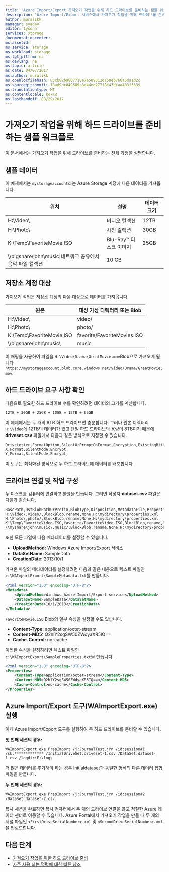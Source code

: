```yaml
---
title: "Azure Import/Export 가져오기 작업을 위해 하드 드라이브를 준비하는 샘플 워크플로 | Microsoft Docs"
description: "Azure Import/Export 서비스에서 가져오기 작업을 위해 드라이브를 준비하는 전체 과정에 대한 연습을 참조하세요."
author: muralikk
manager: syadav
editor: tysonn
services: storage
documentationcenter: 
ms.assetid: 
ms.service: storage
ms.workload: storage
ms.tgt_pltfrm: na
ms.devlang: na
ms.topic: article
ms.date: 04/07/2017
ms.author: muralikk
ms.openlocfilehash: 83cb82b9807718e7a509312d159eb766a5da1d2c
ms.sourcegitcommit: 18ad9bc049589c8e44ed277f8f43dcaa483f3339
ms.translationtype: MT
ms.contentlocale: ko-KR
ms.lasthandoff: 08/29/2017
---
```

# <a name="sample-workflow-to-prepare-hard-drives-for-an-import-job"></a>가져오기 작업을 위해 하드 드라이브를 준비하는 샘플 워크플로

이 문서에서는 가져오기 작업을 위해 드라이브를 준비하는 전체 과정을 설명합니다.

## <a name="sample-data"></a>샘플 데이터

이 예제에서는 `mystorageaccount`라는 Azure Storage 계정에 다음 데이터를 가져옵니다.

|위치|설명|데이터 크기|
|--------------|-----------------|-----|
|H:\Video\ |비디오 컬렉션|12TB|
|H:\Photo\ |사진 컬렉션|30GB|
|K:\Temp\FavoriteMovie.ISO|Blu-Ray™ 디스크 이미지|25GB|
|\\\bigshare\john\music\|네트워크 공유에서 음악 파일 컬렉션|10 GB|

## <a name="storage-account-destinations"></a>저장소 계정 대상

가져오기 작업은 저장소 계정의 다음 대상으로 데이터를 가져옵니다.

|원본|대상 가상 디렉터리 또는 Blob|
|------------|-------------------------------------------|
|H:\Video\ |video/|
|H:\Photo\ |photo/|
|K:\Temp\FavoriteMovie.ISO|favorite/FavoriteMovies.ISO|
|\\\bigshare\john\music\ |music|

이 매핑을 사용하여 파일을 `H:\Video\Drama\GreatMovie.mov`Blob으로 가져오게 됩니다`https://mystorageaccount.blob.core.windows.net/video/Drama/GreatMovie.mov`.

## <a name="determine-hard-drive-requirements"></a>하드 드라이브 요구 사항 확인

다음으로 필요한 하드 드라이브 수를 확인하려면 데이터의 크기를 계산합니다.

`12TB + 30GB + 25GB + 10GB = 12TB + 65GB`

이 예제에서는 두 개의 8TB 하드 드라이브면 충분합니다. 그러나 원본 디렉터리 `H:\Video`에 12TB의 데이터가 있고 단일 하드 드라이브의 용량이 8TB이기 때문에 **driveset.csv** 파일에서 다음과 같은 방식으로 지정할 수 있습니다.

```
DriveLetter,FormatOption,SilentOrPromptOnFormat,Encryption,ExistingBitLockerKey
X,Format,SilentMode,Encrypt,
Y,Format,SilentMode,Encrypt,
```
이 도구는 최적화된 방식으로 두 하드 드라이브에 데이터를 배포합니다.

## <a name="attach-drives-and-configure-the-job"></a>드라이브 연결 및 작업 구성
두 디스크를 컴퓨터에 연결하고 볼륨을 만듭니다. 그러면 작성자 **dataset.csv** 파일은 다음과 같습니다.
```
BasePath,DstBlobPathOrPrefix,BlobType,Disposition,MetadataFile,PropertiesFile
H:\Video\,video/,BlockBlob,rename,None,H:\mydirectory\properties.xml
H:\Photo\,photo/,BlockBlob,rename,None,H:\mydirectory\properties.xml
K:\Temp\FavoriteVideo.ISO,favorite/FavoriteVideo.ISO,BlockBlob,rename,None,H:\mydirectory\properties.xml
\\myshare\john\music\,music/,BlockBlob,rename,None,H:\mydirectory\properties.xml
```

또한 모든 파일에 다음 메타데이터를 설정할 수 있습니다.

* **UploadMethod:** Windows Azure Import/Export 서비스
* **DataSetName:** SampleData
* **CreationDate:** 2013/10/1

가져온 파일의 메타데이터를 설정하려면 다음과 같은 내용으로 텍스트 파일인 `c:\WAImportExport\SampleMetadata.txt`를 만듭니다.

```xml
<?xml version="1.0" encoding="UTF-8"?>
<Metadata>
    <UploadMethod>Windows Azure Import/Export service</UploadMethod>
    <DataSetName>SampleData</DataSetName>
    <CreationDate>10/1/2013</CreationDate>
</Metadata>
```

`FavoriteMovie.ISO` Blob의 일부 속성을 설정할 수도 있습니다.

* **Content-Type:** application/octet-stream
* **Content-MD5:** Q2hlY2sgSW50ZWdyaXR5IQ==
* **Cache-Control:** no-cache

이러한 속성을 설정하려면 텍스트 파일인 `c:\WAImportExport\SampleProperties.txt`을 만듭니다.

```xml
<?xml version="1.0" encoding="UTF-8"?>
<Properties>
    <Content-Type>application/octet-stream</Content-Type>
    <Content-MD5>Q2hlY2sgSW50ZWdyaXR5IQ==</Content-MD5>
    <Cache-Control>no-cache</Cache-Control>
</Properties>
```

## <a name="run-the-azure-importexport-tool-waimportexportexe"></a>Azure Import/Export 도구(WAImportExport.exe) 실행

이제 Azure Import/Export 도구를 실행하여 두 하드 드라이브를 준비할 수 있습니다.

**첫 번째 세션의 경우:**

```
WAImportExport.exe PrepImport /j:JournalTest.jrn /id:session#1  /sk:************* /InitialDriveSet:driveset-1.csv /DataSet:dataset-1.csv /logdir:F:\logs
```

더 많은 데이터를 추가해야 하는 경우 Initialdataset과 동일한 형식의 다른 데이터 집합 파일을 만듭니다.

**두 번째 세션의 경우:**

```
WAImportExport.exe PrepImport /j:JournalTest.jrn /id:session#2  /DataSet:dataset-2.csv
```

복사 세션을 완료하면 복사 컴퓨터에서 두 개의 드라이브 연결을 끊고 적절한 Azure 데이터 센터로 이동할 수 있습니다. Azure Portal에서 가져오기 작업을 만들 때 두 개의 저널 파일인 `<FirstDriveSerialNumber>.xml` 및 `<SecondDriveSerialNumber>.xml`을 업로드합니다.

## <a name="next-steps"></a>다음 단계

* [가져오기 작업을 위한 하드 드라이브 준비](../storage-import-export-tool-preparing-hard-drives-import.md)
* [자주 사용 되는 명령에 대한 빠른 참조](../storage-import-export-tool-quick-reference.md)

